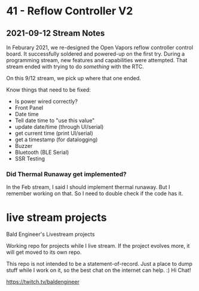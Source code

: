 # 41 - Reflow Controller V2

## 2021-09-12 Stream Notes
In Feburary 2021, we re-designed the Open Vapors reflow controller control board. It successfully soldered and powered-up on the first try. During a programming stream, new features and capabilities were attempted. That stream ended with trying to do *something* with the RTC.

On this 9/12 stream, we pick up where that one ended. 

Know things that need to be fixed:
* Is power wired correctly?
* Front Panel
* Date time
 * Tell date time to "use this value"
 * update date/time (through UI/serial)
 * get current time (print UI/serial)
 * get a timestamp (for datalogging)
* Buzzer
* Bluetooth (BLE Serial)
* SSR Testing

### Did Thermal Runaway get implemented?
In the Feb stream, I said I should implement thermal runaway. But I remember working on that. So I need to double check if the code has it.

# live stream projects
 Bald Engineer's Livestream projects

Working repo for projects while I live stream. If the project evolves more, it will get moved to its own repo.

This repo is not intended to be a statement-of-record. Just a place to dump stuff while I work on it, so the best chat on the internet can help. :) Hi Chat!

https://twitch.tv/baldengineer